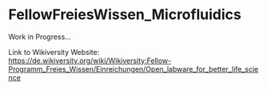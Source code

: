 # FellowFreiesWissen_Microfluidics
Work in Progress...

Link to Wikiversity Website: https://de.wikiversity.org/wiki/Wikiversity:Fellow-Programm_Freies_Wissen/Einreichungen/Open_labware_for_better_life_science
